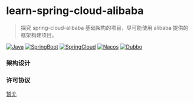 # learn-spring-cloud-alibaba

> 探究 spring-cloud-alibaba 基础架构的项目，尽可能使用 alibaba 提供的框架构建项目。

[![Java](https://img.shields.io/badge/java-8+-ae7118.svg?style=flat-square)](https://www.oracle.com/cn/java/technologies)
[![SpringBoot](https://img.shields.io/badge/springboot-2.7.10-6cb52d.svg?style=flat-square)]()
[![SpringCloud](https://img.shields.io/badge/springcloud-2021.0.4.0-6cb52d.svg?style=flat-square)]()
[![Nacos](https://img.shields.io/badge/nacos-2.2.3-209bfa.svg?style=flat-square)](https://github.com/alibaba/nacos)
[![Dubbo](https://img.shields.io/badge/dubbo-3.2.2-7862f6.svg?style=flat-square)](https://github.com/apache/dubbo)

### 架构设计

### 许可协议

[暂无]()
